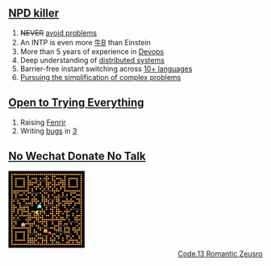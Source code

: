 ## [NPD killer](https://www.youtube.com/watch?v=EtGhFQ88mjc)

1. ~~NEVER~~ [avoid problems](https://x.com/M2_49/status/1982277477436109157)
1. An INTP is even more [牛B](https://github.com/zeusro/quantum) than Einstein
1. More than 5 years of experience in [Devops](https://www.zeusro.com/archive/?tag=DevOps)
1. Deep understanding of [distributed systems](https://www.bullshitprogram.com/one-open-operating-system/)
1. Barrier-free instant switching across [10+ languages](https://mp.weixin.qq.com/s/8iQWpQiDjFauXrvC9KiANw)
1. [Pursuing the simplification of complex problems](https://github.com/zeusro/zeusro/tree/master/problems)


## [Open to Trying Everything](https://www.youtube.com/watch?v=c6rP-YP4c5I)

1. Raising [Fenrir](https://github.com/p-program/Fenrir)
1. Writing [bugs](https://www.bullshitprogram.com/cloud-native-development-best-practices/) in [3](https://github.com/zeusro/math/blob/main/n/3.md)

## [No Wechat Donate No Talk](https://chatbot.weixin.qq.com)

<img src="pay.png" alt="pika" width="30%" />

<div align="right">
  <a href="[https://github.com/zeusro/C13](https://mp.weixin.qq.com/mp/appmsgalbum?__biz=MzI1ODEyNDg3MA==&action=getalbum&album_id=1501795090070077441#wechat_redirect)">Code.13 Romantic Zeusro</a>
</div>
